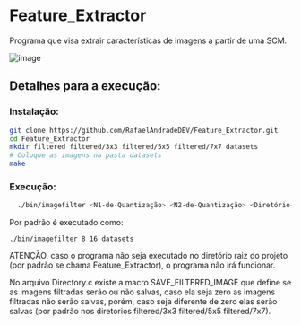 # Feature_Extractor
Programa que visa extrair características de imagens a partir de uma SCM.

![image](https://github.com/RafaelAndradeDEV/Feature_Extractor/assets/128552152/2e148cd9-60e2-401c-9ba9-e0875f965891)

## Detalhes para a execução:
### Instalação:

```bash
git clone https://github.com/RafaelAndradeDEV/Feature_Extractor.git
cd Feature_Extractor
mkdir filtered filtered/3x3 filtered/5x5 filtered/7x7 datasets
# Coloque as imagens na pasta datasets
make
```
### Execução:

```bash
  ./bin/imagefilter <N1-de-Quantização> <N2-de-Quantização> <Diretório-do-Dataset>
```

  Por padrão é executado como:

  ```
  ./bin/imagefilter 8 16 datasets
  ```
  
  ATENÇÃO, caso o programa não seja executado no diretório raiz do projeto (por padrão se chama Feature_Extractor), o programa não irá funcionar.

  No arquivo Directory.c existe a macro SAVE_FILTERED_IMAGE que define se as imagens filtradas serão ou não salvas, caso ela seja zero as imagens filtradas não serão salvas, porém, caso seja diferente de zero elas serão salvas (por padrão nos diretorios filtered/3x3 filtered/5x5 filtered/7x7). 
